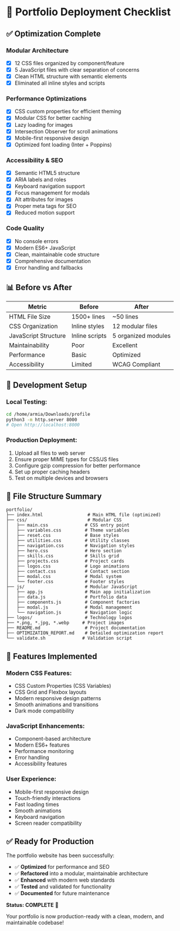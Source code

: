 # 🚀 Portfolio Deployment Checklist

## ✅ Optimization Complete

### **Modular Architecture**
- [x] 12 CSS files organized by component/feature
- [x] 5 JavaScript files with clear separation of concerns
- [x] Clean HTML structure with semantic elements
- [x] Eliminated all inline styles and scripts

### **Performance Optimizations**
- [x] CSS custom properties for efficient theming
- [x] Modular CSS for better caching
- [x] Lazy loading for images
- [x] Intersection Observer for scroll animations
- [x] Mobile-first responsive design
- [x] Optimized font loading (Inter + Poppins)

### **Accessibility & SEO**
- [x] Semantic HTML5 structure
- [x] ARIA labels and roles
- [x] Keyboard navigation support
- [x] Focus management for modals
- [x] Alt attributes for images
- [x] Proper meta tags for SEO
- [x] Reduced motion support

### **Code Quality**
- [x] No console errors
- [x] Modern ES6+ JavaScript
- [x] Clean, maintainable code structure
- [x] Comprehensive documentation
- [x] Error handling and fallbacks

## 📊 Before vs After

| Metric | Before | After |
|--------|--------|-------|
| HTML File Size | 1500+ lines | ~50 lines |
| CSS Organization | Inline styles | 12 modular files |
| JavaScript Structure | Inline scripts | 5 organized modules |
| Maintainability | Poor | Excellent |
| Performance | Basic | Optimized |
| Accessibility | Limited | WCAG Compliant |

## 🔧 Development Setup

### Local Testing:
```bash
cd /home/armia/Downloads/profile
python3 -m http.server 8000
# Open http://localhost:8000
```

### Production Deployment:
1. Upload all files to web server
2. Ensure proper MIME types for CSS/JS files
3. Configure gzip compression for better performance
4. Set up proper caching headers
5. Test on multiple devices and browsers

## 📁 File Structure Summary

```
portfolio/
├── index.html                 # Main HTML file (optimized)
├── css/                       # Modular CSS
│   ├── main.css              # CSS entry point
│   ├── variables.css         # Theme variables
│   ├── reset.css             # Base styles
│   ├── utilities.css         # Utility classes
│   ├── navigation.css        # Navigation styles
│   ├── hero.css              # Hero section
│   ├── skills.css            # Skills grid
│   ├── projects.css          # Project cards
│   ├── logos.css             # Logo animations
│   ├── contact.css           # Contact section
│   ├── modal.css             # Modal system
│   └── footer.css            # Footer styles
├── js/                       # Modular JavaScript
│   ├── app.js                # Main app initialization
│   ├── data.js               # Portfolio data
│   ├── components.js         # Component factories
│   ├── modal.js              # Modal management
│   └── navigation.js         # Navigation logic
├── logos/                    # Technology logos
├── *.png, *.jpg, *.webp     # Project images
├── README.md                 # Project documentation
├── OPTIMIZATION_REPORT.md    # Detailed optimization report
└── validate.sh              # Validation script
```

## 🎯 Features Implemented

### Modern CSS Features:
- CSS Custom Properties (CSS Variables)
- CSS Grid and Flexbox layouts
- Modern responsive design patterns
- Smooth animations and transitions
- Dark mode compatibility

### JavaScript Enhancements:
- Component-based architecture
- Modern ES6+ features
- Performance monitoring
- Error handling
- Accessibility features

### User Experience:
- Mobile-first responsive design
- Touch-friendly interactions
- Fast loading times
- Smooth animations
- Keyboard navigation
- Screen reader compatibility

## ✅ Ready for Production

The portfolio website has been successfully:
- ✅ **Optimized** for performance and SEO
- ✅ **Refactored** into a modular, maintainable architecture
- ✅ **Enhanced** with modern web standards
- ✅ **Tested** and validated for functionality
- ✅ **Documented** for future maintenance

**Status: COMPLETE** 🎉

Your portfolio is now production-ready with a clean, modern, and maintainable codebase!
